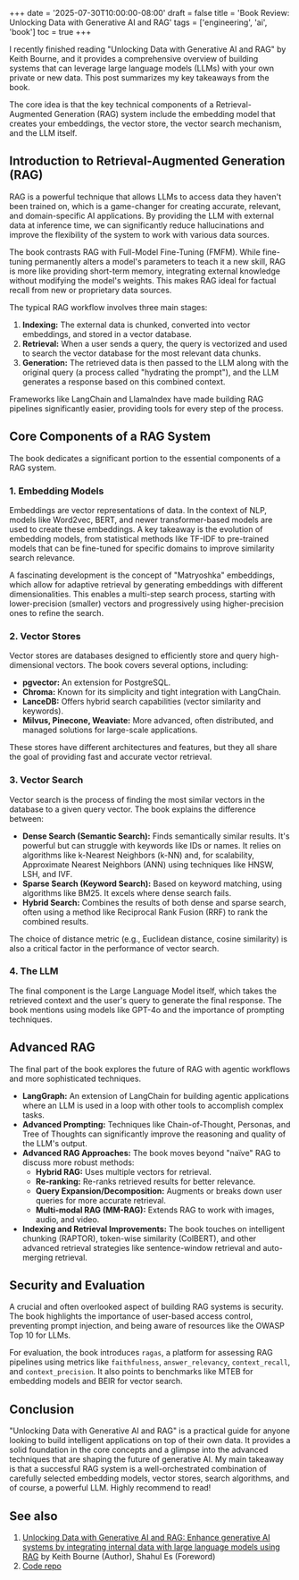 +++
date = '2025-07-30T10:00:00-08:00'
draft = false
title = 'Book Review: Unlocking Data with Generative AI and RAG'
tags = ['engineering', 'ai', 'book']
toc = true
+++

I recently finished reading "Unlocking Data with Generative AI and RAG" by Keith Bourne, and it provides a comprehensive overview of building systems that can leverage large language models (LLMs) with your own private or new data. This post summarizes my key takeaways from the book.

The core idea is that the key technical components of a Retrieval-Augmented Generation (RAG) system include the embedding model that creates your embeddings, the vector store, the vector search mechanism, and the LLM itself.

<!--more-->

## Introduction to Retrieval-Augmented Generation (RAG)

RAG is a powerful technique that allows LLMs to access data they haven't been trained on, which is a game-changer for creating accurate, relevant, and domain-specific AI applications. By providing the LLM with external data at inference time, we can significantly reduce hallucinations and improve the flexibility of the system to work with various data sources.

The book contrasts RAG with Full-Model Fine-Tuning (FMFM). While fine-tuning permanently alters a model's parameters to teach it a new skill, RAG is more like providing short-term memory, integrating external knowledge without modifying the model's weights. This makes RAG ideal for factual recall from new or proprietary data sources.

The typical RAG workflow involves three main stages:

1.  **Indexing:** The external data is chunked, converted into vector embeddings, and stored in a vector database.
2.  **Retrieval:** When a user sends a query, the query is vectorized and used to search the vector database for the most relevant data chunks.
3.  **Generation:** The retrieved data is then passed to the LLM along with the original query (a process called "hydrating the prompt"), and the LLM generates a response based on this combined context.

Frameworks like LangChain and LlamaIndex have made building RAG pipelines significantly easier, providing tools for every step of the process.

## Core Components of a RAG System

The book dedicates a significant portion to the essential components of a RAG system.

### 1. Embedding Models

Embeddings are vector representations of data. In the context of NLP, models like Word2vec, BERT, and newer transformer-based models are used to create these embeddings. A key takeaway is the evolution of embedding models, from statistical methods like TF-IDF to pre-trained models that can be fine-tuned for specific domains to improve similarity search relevance.

A fascinating development is the concept of "Matryoshka" embeddings, which allow for adaptive retrieval by generating embeddings with different dimensionalities. This enables a multi-step search process, starting with lower-precision (smaller) vectors and progressively using higher-precision ones to refine the search.

### 2. Vector Stores

Vector stores are databases designed to efficiently store and query high-dimensional vectors. The book covers several options, including:

*   **pgvector:** An extension for PostgreSQL.
*   **Chroma:** Known for its simplicity and tight integration with LangChain.
*   **LanceDB:** Offers hybrid search capabilities (vector similarity and keywords).
*   **Milvus, Pinecone, Weaviate:** More advanced, often distributed, and managed solutions for large-scale applications.

These stores have different architectures and features, but they all share the goal of providing fast and accurate vector retrieval.

### 3. Vector Search

Vector search is the process of finding the most similar vectors in the database to a given query vector. The book explains the difference between:

*   **Dense Search (Semantic Search):** Finds semantically similar results. It's powerful but can struggle with keywords like IDs or names. It relies on algorithms like k-Nearest Neighbors (k-NN) and, for scalability, Approximate Nearest Neighbors (ANN) using techniques like HNSW, LSH, and IVF.
*   **Sparse Search (Keyword Search):** Based on keyword matching, using algorithms like BM25. It excels where dense search fails.
*   **Hybrid Search:** Combines the results of both dense and sparse search, often using a method like Reciprocal Rank Fusion (RRF) to rank the combined results.

The choice of distance metric (e.g., Euclidean distance, cosine similarity) is also a critical factor in the performance of vector search.

### 4. The LLM

The final component is the Large Language Model itself, which takes the retrieved context and the user's query to generate the final response. The book mentions using models like GPT-4o and the importance of prompting techniques.

## Advanced RAG

The final part of the book explores the future of RAG with agentic workflows and more sophisticated techniques.

*   **LangGraph:** An extension of LangChain for building agentic applications where an LLM is used in a loop with other tools to accomplish complex tasks.
*   **Advanced Prompting:** Techniques like Chain-of-Thought, Personas, and Tree of Thoughts can significantly improve the reasoning and quality of the LLM's output.
*   **Advanced RAG Approaches:** The book moves beyond "naïve" RAG to discuss more robust methods:
    *   **Hybrid RAG:** Uses multiple vectors for retrieval.
    *   **Re-ranking:** Re-ranks retrieved results for better relevance.
    *   **Query Expansion/Decomposition:** Augments or breaks down user queries for more accurate retrieval.
    *   **Multi-modal RAG (MM-RAG):** Extends RAG to work with images, audio, and video.
*   **Indexing and Retrieval Improvements:** The book touches on intelligent chunking (RAPTOR), token-wise similarity (ColBERT), and other advanced retrieval strategies like sentence-window retrieval and auto-merging retrieval.

## Security and Evaluation

A crucial and often overlooked aspect of building RAG systems is security. The book highlights the importance of user-based access control, preventing prompt injection, and being aware of resources like the OWASP Top 10 for LLMs.

For evaluation, the book introduces `ragas`, a platform for assessing RAG pipelines using metrics like `faithfulness`, `answer_relevancy`, `context_recall`, and `context_precision`. It also points to benchmarks like MTEB for embedding models and BEIR for vector search.

## Conclusion

"Unlocking Data with Generative AI and RAG" is a practical guide for anyone looking to build intelligent applications on top of their own data. It provides a solid foundation in the core concepts and a glimpse into the advanced techniques that are shaping the future of generative AI. My main takeaway is that a successful RAG system is a well-orchestrated combination of carefully selected embedding models, vector stores, search algorithms, and of course, a powerful LLM. Highly recommend to read!

## See also

1. [Unlocking Data with Generative AI and RAG: Enhance generative AI systems by integrating internal data with large language models using RAG](https://www.amazon.com/Unlocking-Data-Generative-RAG-integrating/dp/B0DCZF44C9) by Keith Bourne (Author), Shahul Es (Foreword)
2. [Code repo](https://github.com/PacktPublishing/Unlocking-Data-with-Generative-AI-and-RAG)
